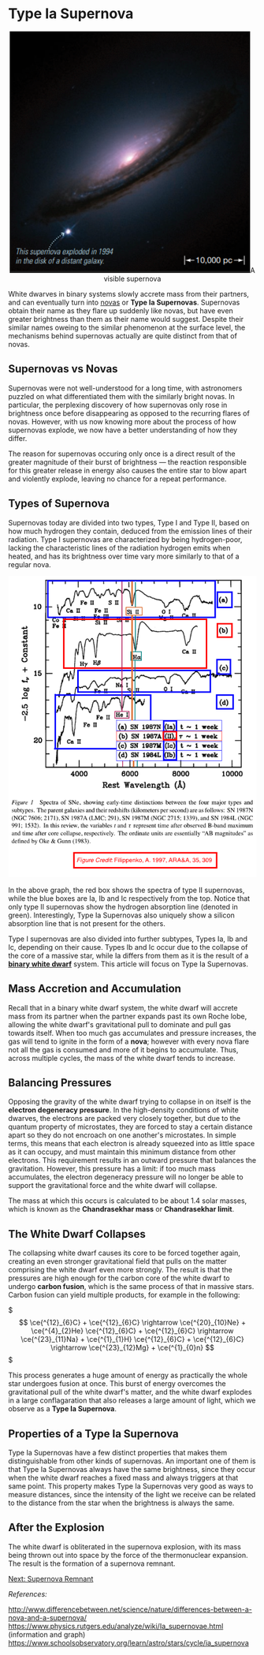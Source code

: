 # Type Ia Supernova
<p align="center">
    <img src="../../assets/nova/supernova.png">A visible supernova</img>
</p>

White dwarves in binary systems slowly accrete mass from their partners, and can eventually turn into [novas](nova.md) or **Type Ia Supernovas**. Supernovas obtain their name as they flare up suddenly like novas, but have even greater brightness than them as their name would suggest. Despite their similar names oweing to the similar phenomenon at the surface level, the mechanisms behind supernovas actually are quite distinct from that of novas. 

## Supernovas vs Novas

Supernovas were not well-understood for a long time, with astronomers puzzled on what differentiated them with the similarly bright novas. In particular, the perplexing discovery of how supernovas only rose in brightness once before disappearing as opposed to the recurring flares of novas. However, with us now knowing more about the process of how supernovas explode, we now have a better understanding of how they differ. 

The reason for supernovas occuring only once is a direct result of the greater magnitude of their burst of brightness — the reaction responsible for this greater release in energy also causes the entire star to blow apart and violently explode, leaving no chance for a repeat performance.

## Types of Supernova

Supernovas today are divided into two types, Type I and Type II, based on how much hydrogen they contain, deduced from the emission lines of their radiation. Type I supernovas are characterized by being hydrogen-poor, lacking the characteristic lines of the radiation hydrogen emits when heated, and has its brightness over time vary more similarly to that of a regular nova. 

<p align="center">
<img src="../../assets/nova/supernova_spectra.png">
</p>

In the above graph, the red box shows the spectra of type II supernovas, while the blue boxes are Ia, Ib and Ic respectively from the top. Notice that only type II supernovas show the hydrogen absorption line (denoted in green). Interestingly, Type Ia Supernovas also uniquely show a silicon absorption line that is not present for the others. 

Type I supernovas are also divided into further subtypes, Types Ia, Ib and Ic, depending on their cause. Types Ib and Ic occur due to the collapse of the core of a massive star, while Ia differs from them as it is the result of a **[binary white dwarf](../dwarves/binary_white_dwarf.md)** system. This article will focus on Type Ia Supernovas.

## Mass Accretion and Accumulation
Recall that in a binary white dwarf system, the white dwarf will accrete mass from its partner when the partner expands past its own Roche lobe, allowing the white dwarf's gravitational pull to dominate and pull gas towards itself. When too much gas accumulates and pressure increases, the gas will tend to ignite in the form of a **nova**; however with every nova flare not all the gas is consumed and more of it begins to accumulate. Thus, across multiple cycles, the mass of the white dwarf tends to increase.

## Balancing Pressures

Opposing the gravity of the white dwarf trying to collapse in on itself is the **electron degeneracy pressure**. In the high-density conditions of white dwarves, the electrons are packed very closely together, but due to the quantum property of microstates, they are forced to stay a certain distance apart so they do not encroach on one another's microstates. In simple terms, this means that each electron is already squeezed into as little space as it can occupy, and must maintain this minimum distance from other electrons. This requirement results in an outward pressure that balances the gravitation. However, this pressure has a limit: if too much mass accumulates, the electron degeneracy pressure will no longer be able to support the gravitational force and the white dwarf will collapse.

The mass at which this occurs is calculated to be about 1.4 solar masses, which is known as the **Chandrasekhar mass** or **Chandrasekhar limit**. 

## The White Dwarf Collapses

The collapsing white dwarf causes its core to be forced together again, creating an even stronger gravitational field that pulls on the matter comprising the white dwarf even more strongly. The result is that the pressures are high enough for the carbon core of the white dwarf to undergo **carbon fusion**, which is the same process of that in massive stars. Carbon fusion can yield multiple products, for example in the following:

$$$
\ce{^{12}_{6}C} + \ce{^{12}_{6}C} \rightarrow \ce{^{20}_{10}Ne} + \ce{^{4}_{2}He}
\ce{^{12}_{6}C} + \ce{^{12}_{6}C} \rightarrow \ce{^{23}_{11}Na} + \ce{^{1}_{1}H}
\ce{^{12}_{6}C} + \ce{^{12}_{6}C} \rightarrow \ce{^{23}_{12}Mg} + \ce{^{1}_{0}n}
$$$

This process generates a huge amount of energy as practically the whole star undergoes fusion at once. This burst of energy overcomes the gravitational pull of the white dwarf's matter, and the white dwarf explodes in a large conflagaration that also releases a large amount of light, which we observe as a **Type Ia Supernova**.

## Properties of a Type Ia Supernova

Type Ia Supernovas have a few distinct properties that makes them distinguishable from other kinds of supernovas. An important one of them is that Type Ia Supernovas always have the same brightness, since they occur when the white dwarf reaches a fixed mass and always triggers at that same point. This property makes Type Ia Supernovas very good as ways to measure distances, since the intensity of the light we receive can be related to the distance from the star when the brightness is always the same. 

## After the Explosion
The white dwarf is obliterated in the supernova explosion, with its mass being thrown out into space by the force of the thermonuclear expansion. The result is the formation of a supernova remnant.

[Next: Supernova Remnant](supernova_remnant.md)

*References:*

http://www.differencebetween.net/science/nature/differences-between-a-nova-and-a-supernova/
https://www.physics.rutgers.edu/analyze/wiki/Ia_supernovae.html (information and graph)
https://www.schoolsobservatory.org/learn/astro/stars/cycle/ia_supernova